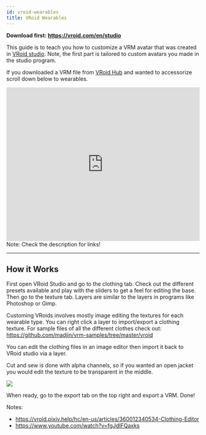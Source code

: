 ```yaml
---
id: vroid-wearables
title: VRoid Wearables
---
```


**Download first: https://vroid.com/en/studio**

This guide is to teach you how to customize a VRM avatar that was created in [VRoid studio](https://vroid.com/en/studio). Note, the first part is tailored to custom avatars you made in the studio program.

If you downloaded a VRM file from [VRoid Hub](https://hub.vroid.com/) and wanted to accessorize scroll down below to wearables.



<iframe width="100%" height="400" src="https://www.youtube.com/embed/o35seFI-8f0" title="YouTube video player" frameborder="0" allow="accelerometer; autoplay; clipboard-write; encrypted-media; gyroscope; picture-in-picture" allowfullscreen></iframe>
Note: Check the description for links!

---

## How it Works

First open VRoid Studio and go to the clothing tab. Check out the different presets available and play with the sliders to get a feel for editing the base. Then go to the texture tab. Layers are similar to the layers in programs like Photoshop or Gimp.


Customing VRoids involves mostly image editing the textures for each wearable type. You can right click a layer to import/export a clothing texture. For sample files of all the different clothes check out: https://github.com/madjin/vrm-samples/tree/master/vroid

You can edit the clothing files in an image editor then import it back to VRoid studio via a layer.


Cut and sew is done with alpha channels, so if you wanted an open jacket you would edit the texture to be transparent in the middle.

![](/img/transparent_shirt.jpg)

When ready, go to the export tab on the top right and export a VRM. Done!

Notes:

- https://vroid.pixiv.help/hc/en-us/articles/360012340534-Clothing-Editor
- https://www.youtube.com/watch?v=fgJdIFQaxks
